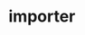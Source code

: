 # importer

<!-- == imptr: getting-started / begin from: ./docs/getting-started.md#3~61 == -->
<!-- == imptr: getting-started / end == -->

<!-- == imptr: import_from_proposal / begin from: ./Proposal.md#5~8 == -->
<!-- == imptr: import_from_proposal / end == -->

<!-- == imptr: some_random_note / begin from: ./docs/template/_lorem.md#5~12 == -->
<!-- == imptr: some_random_note / end == -->
